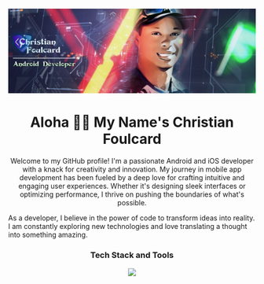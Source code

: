 ![Banner](https://github.com/Cfoulcard/Cfoulcard/blob/main/githubbanner.png)

<h1 align="center">Aloha 👋🏽 My Name's Christian Foulcard</h1>
 
 <p align="center">
Welcome to my GitHub profile! I'm a passionate Android and iOS developer with a knack for creativity and innovation. My journey in mobile app development has been fueled by a deep love for crafting intuitive and engaging user experiences. Whether it's designing sleek interfaces or optimizing performance, I thrive on pushing the boundaries of what's possible.

As a developer, I believe in the power of code to transform ideas into reality. I am constantly exploring new technologies and love translating a thought into something amazing.
</p>

<h3 align="center">Tech Stack and Tools</h4>
<p align="center">
   <a href="https://skillicons.dev">
        <img src="https://skillicons.dev/icons?i=kotlin,swift,java,python,androidstudio,gradle,graphql,ktor,aws,bitbucket,figma,xd,postman,firebase,git,theme=dark" />
      </a>
</p>
 
 <!-- [![Top Langs](https://github-readme-stats.vercel.app/api/top-langs/?username=cfoulcard)](https://github.com/cfoulcard) -->
